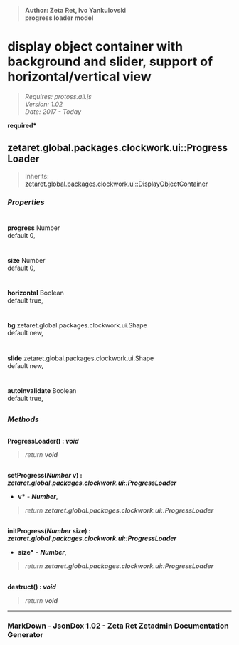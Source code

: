 > __Author: Zeta Ret, Ivo Yankulovski__  
> __progress loader model__  
# display object container with background and slider, support of horizontal/vertical view  
> *Requires: protoss.all.js*  
> *Version: 1.02*  
> *Date: 2017 - Today*  

__required*__

## zetaret.global.packages.clockwork.ui::ProgressLoader  
> Inherits: [zetaret.global.packages.clockwork.ui::DisplayObjectContainer](DisplayObjectContainer.md)  

### *Properties*  

#  
__progress__ Number  
default 0,   

#  
__size__ Number  
default 0,   

#  
__horizontal__ Boolean  
default true,   

#  
__bg__ zetaret.global.packages.clockwork.ui.Shape  
default new,   

#  
__slide__ zetaret.global.packages.clockwork.ui.Shape  
default new,   

#  
__autoInvalidate__ Boolean  
default true,   


##  
### *Methods*  

##  
__ProgressLoader() : *void*__  
  
> *return __void__*  

##  
__setProgress(*Number* v) : *zetaret.global.packages.clockwork.ui::ProgressLoader*__  
  
- __v*__ - __*Number*__,   
> *return __zetaret.global.packages.clockwork.ui::ProgressLoader__*  

##  
__initProgress(*Number* size) : *zetaret.global.packages.clockwork.ui::ProgressLoader*__  
  
- __size*__ - __*Number*__,   
> *return __zetaret.global.packages.clockwork.ui::ProgressLoader__*  

##  
__destruct() : *void*__  
  
> *return __void__*  

---  
### MarkDown - JsonDox 1.02 - Zeta Ret Zetadmin Documentation Generator